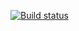 [![Build status](https://ci.appveyor.com/api/projects/status/x4xu2djwytf3s6cf?svg=true)](https://ci.appveyor.com/project/ElizavetaChernis/ahj-homeworks1)
